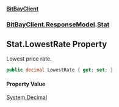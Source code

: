 #### [BitBayClient](./index.md 'index')
### [BitBayClient.ResponseModel](./BitBayClient-ResponseModel.md 'BitBayClient.ResponseModel').[Stat](./BitBayClient-ResponseModel-Stat.md 'BitBayClient.ResponseModel.Stat')
## Stat.LowestRate Property
Lowest price rate.  
```csharp
public decimal LowestRate { get; set; }
```
#### Property Value
[System.Decimal](https://docs.microsoft.com/en-us/dotnet/api/System.Decimal 'System.Decimal')  

